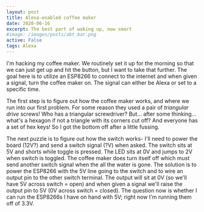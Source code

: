 ```yaml
---
layout: post
title: Alexa-enabled coffee maker
date: 2020-06-16
excerpt: The best part of waking up, now smart
#image: /images/posts/abt_bar.png
active: False
tags: Alexa
---
```


I'm hacking my coffee maker. We routinely set it up for the morning so that we can just get up and hit the button, but I want to take that further. The goal here is to utilize an ESP8266 to connect to the internet and when given a signal, turn the coffee maker on. The signal can either be Alexa or set to a specific time.

The first step is to figure out how the coffee maker works, and where we run into our first problem. For some reason they used a pair of *triangular drive* screws! Who has a triangular screwdriver? But... after some thinking... what's a hexagon if not a triangle with its corners cut off? And everyone has a set of hex keys! So I got the bottom off after a little fussing.

The next puzzle is to figure out how the switch works- I'll need to power the board (12V?) and send a switch signal (?V) when asked. The switch sits at 5V and shorts while toggle is pressed. The LED sits at 0V and jumps to 2V when switch is toggled. The coffee maker does turn itself off which must send another switch signal when the all the water is gone. The solution is to power the ESP8266 with the 5V line going to the switch and to wire an output pin to the other switch terminal. The output will sit at 0V (so we'll have 5V across switch = open) and when given a signal we'll raise the output pin to 5V (0V across switch = closed). The question now is whether I can run the ESP8266s I have on hand with 5V; right now I'm running them off of 3.3V.
